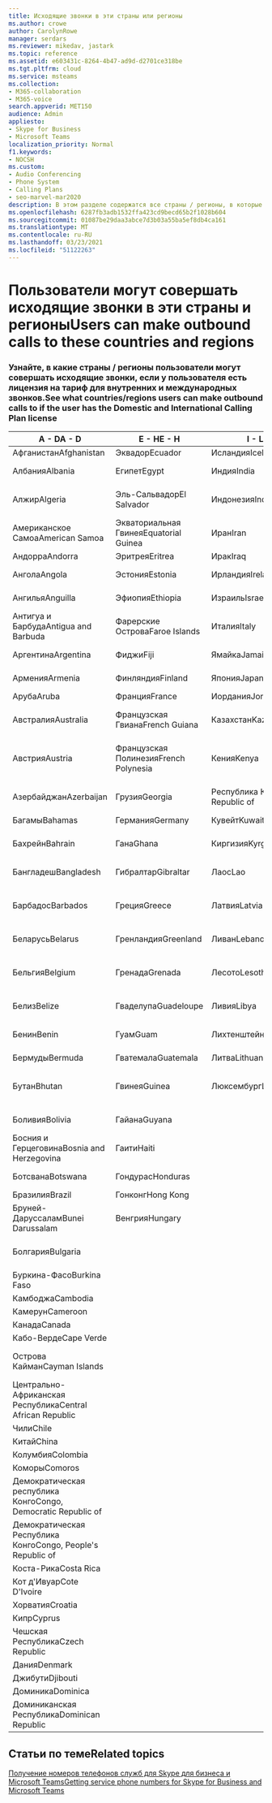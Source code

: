 ```yaml
---
title: Исходящие звонки в эти страны или регионы
ms.author: crowe
author: CarolynRowe
manager: serdars
ms.reviewer: mikedav, jastark
ms.topic: reference
ms.assetid: e603431c-8264-4b47-ad9d-d2701ce318be
ms.tgt.pltfrm: cloud
ms.service: msteams
ms.collection:
- M365-collaboration
- M365-voice
search.appverid: MET150
audience: Admin
appliesto:
- Skype for Business
- Microsoft Teams
localization_priority: Normal
f1.keywords:
- NOCSH
ms.custom:
- Audio Conferencing
- Phone System
- Calling Plans
- seo-marvel-mar2020
description: В этом разделе содержатся все страны / регионы, в которые пользователи могут осуществлять исходящие звонки, если у них есть План звонков.
ms.openlocfilehash: 6287fb3adb1532ffa423cd9becd65b2f1028b604
ms.sourcegitcommit: 01087be29daa3abce7d3b03a55ba5ef8db4ca161
ms.translationtype: MT
ms.contentlocale: ru-RU
ms.lasthandoff: 03/23/2021
ms.locfileid: "51122263"
---
```

# <a name="users-can-make-outbound-calls-to-these-countries-and-regions"></a><span data-ttu-id="c6af3-103">Пользователи могут совершать исходящие звонки в эти страны и регионы</span><span class="sxs-lookup"><span data-stu-id="c6af3-103">Users can make outbound calls to these countries and regions</span></span>

### <a name="see-what-countriesregions-users-can-make-outbound-calls-to-if-the-user-has-the-domestic-and-international-calling-plan-license"></a><span data-ttu-id="c6af3-104">Узнайте, в какие страны / регионы пользователи могут совершать исходящие звонки, если у пользователя есть лицензия на тариф для внутренних и международных звонков.</span><span class="sxs-lookup"><span data-stu-id="c6af3-104">See what countries/regions users can make outbound calls to if the user has the Domestic and International Calling Plan license</span></span>

|<span data-ttu-id="c6af3-105">**A - D**</span><span class="sxs-lookup"><span data-stu-id="c6af3-105">**A - D**</span></span>| <span data-ttu-id="c6af3-106">**E - H**</span><span class="sxs-lookup"><span data-stu-id="c6af3-106">**E - H**</span></span>|<span data-ttu-id="c6af3-107">**I - L**</span><span class="sxs-lookup"><span data-stu-id="c6af3-107">**I - L**</span></span>|<span data-ttu-id="c6af3-108">**M - O**</span><span class="sxs-lookup"><span data-stu-id="c6af3-108">**M - O**</span></span>|<span data-ttu-id="c6af3-109">**P - S**</span><span class="sxs-lookup"><span data-stu-id="c6af3-109">**P - S**</span></span>|<span data-ttu-id="c6af3-110">**T - Z**</span><span class="sxs-lookup"><span data-stu-id="c6af3-110">**T - Z**</span></span>|
---|---|---|---|---|---|
|<span data-ttu-id="c6af3-111">Афганистан</span><span class="sxs-lookup"><span data-stu-id="c6af3-111">Afghanistan</span></span>|<span data-ttu-id="c6af3-112">Эквадор</span><span class="sxs-lookup"><span data-stu-id="c6af3-112">Ecuador</span></span> |<span data-ttu-id="c6af3-113">Исландия</span><span class="sxs-lookup"><span data-stu-id="c6af3-113">Iceland</span></span> |<span data-ttu-id="c6af3-114">Макао</span><span class="sxs-lookup"><span data-stu-id="c6af3-114">Macau</span></span> |<span data-ttu-id="c6af3-115">Пакистан</span><span class="sxs-lookup"><span data-stu-id="c6af3-115">Pakistan</span></span> |<span data-ttu-id="c6af3-116">Тайвань</span><span class="sxs-lookup"><span data-stu-id="c6af3-116">Taiwan</span></span>   |
|<span data-ttu-id="c6af3-117">Албания</span><span class="sxs-lookup"><span data-stu-id="c6af3-117">Albania</span></span>|<span data-ttu-id="c6af3-118">Египет</span><span class="sxs-lookup"><span data-stu-id="c6af3-118">Egypt</span></span> |<span data-ttu-id="c6af3-119">Индия</span><span class="sxs-lookup"><span data-stu-id="c6af3-119">India</span></span> |<span data-ttu-id="c6af3-120">Республика Македония</span><span class="sxs-lookup"><span data-stu-id="c6af3-120">Macedonia</span></span> |<span data-ttu-id="c6af3-121">Палау</span><span class="sxs-lookup"><span data-stu-id="c6af3-121">Palau</span></span> |<span data-ttu-id="c6af3-122">Таджикистан</span><span class="sxs-lookup"><span data-stu-id="c6af3-122">Tajikistan</span></span>   |
|<span data-ttu-id="c6af3-123">Алжир</span><span class="sxs-lookup"><span data-stu-id="c6af3-123">Algeria</span></span>|<span data-ttu-id="c6af3-124">Эль-Сальвадор</span><span class="sxs-lookup"><span data-stu-id="c6af3-124">El Salvador</span></span> |<span data-ttu-id="c6af3-125">Индонезия</span><span class="sxs-lookup"><span data-stu-id="c6af3-125">Indonesia</span></span> |<span data-ttu-id="c6af3-126">Малави</span><span class="sxs-lookup"><span data-stu-id="c6af3-126">Malawi</span></span> |<span data-ttu-id="c6af3-127">Палестинская автономия</span><span class="sxs-lookup"><span data-stu-id="c6af3-127">Palestinian Authority</span></span> |<span data-ttu-id="c6af3-128">Объединенная Республика Танзания</span><span class="sxs-lookup"><span data-stu-id="c6af3-128">Tanzania, United Republic of</span></span>  |
|<span data-ttu-id="c6af3-129">Американское Самоа</span><span class="sxs-lookup"><span data-stu-id="c6af3-129">American Samoa</span></span>|<span data-ttu-id="c6af3-130">Экваториальная Гвинея</span><span class="sxs-lookup"><span data-stu-id="c6af3-130">Equatorial Guinea</span></span> |<span data-ttu-id="c6af3-131">Иран</span><span class="sxs-lookup"><span data-stu-id="c6af3-131">Iran</span></span> |<span data-ttu-id="c6af3-132">Малайзия</span><span class="sxs-lookup"><span data-stu-id="c6af3-132">Malaysia</span></span> |<span data-ttu-id="c6af3-133">Панама</span><span class="sxs-lookup"><span data-stu-id="c6af3-133">Panama</span></span> | <span data-ttu-id="c6af3-134">Таиланд</span><span class="sxs-lookup"><span data-stu-id="c6af3-134">Thailand</span></span>   |
|<span data-ttu-id="c6af3-135">Андорра</span><span class="sxs-lookup"><span data-stu-id="c6af3-135">Andorra</span></span> |<span data-ttu-id="c6af3-136">Эритрея</span><span class="sxs-lookup"><span data-stu-id="c6af3-136">Eritrea</span></span> |<span data-ttu-id="c6af3-137">Ирак</span><span class="sxs-lookup"><span data-stu-id="c6af3-137">Iraq</span></span> |<span data-ttu-id="c6af3-138">Мали</span><span class="sxs-lookup"><span data-stu-id="c6af3-138">Mali</span></span> |<span data-ttu-id="c6af3-139">Парагвай</span><span class="sxs-lookup"><span data-stu-id="c6af3-139">Paraguay</span></span> |<span data-ttu-id="c6af3-140">Того</span><span class="sxs-lookup"><span data-stu-id="c6af3-140">Togo</span></span>   |
|<span data-ttu-id="c6af3-141">Ангола</span><span class="sxs-lookup"><span data-stu-id="c6af3-141">Angola</span></span> |<span data-ttu-id="c6af3-142">Эстония</span><span class="sxs-lookup"><span data-stu-id="c6af3-142">Estonia</span></span> |<span data-ttu-id="c6af3-143">Ирландия</span><span class="sxs-lookup"><span data-stu-id="c6af3-143">Ireland</span></span> |<span data-ttu-id="c6af3-144">Мальта</span><span class="sxs-lookup"><span data-stu-id="c6af3-144">Malta</span></span> |<span data-ttu-id="c6af3-145">Перу</span><span class="sxs-lookup"><span data-stu-id="c6af3-145">Peru</span></span> | <span data-ttu-id="c6af3-146">Тринидад и Тобаго</span><span class="sxs-lookup"><span data-stu-id="c6af3-146">Trinidad and Tobago</span></span>  |
|<span data-ttu-id="c6af3-147">Ангилья</span><span class="sxs-lookup"><span data-stu-id="c6af3-147">Anguilla</span></span> |<span data-ttu-id="c6af3-148">Эфиопия</span><span class="sxs-lookup"><span data-stu-id="c6af3-148">Ethiopia</span></span> |<span data-ttu-id="c6af3-149">Израиль</span><span class="sxs-lookup"><span data-stu-id="c6af3-149">Israel</span></span> |<span data-ttu-id="c6af3-150">Маршалловы Острова</span><span class="sxs-lookup"><span data-stu-id="c6af3-150">Marshall Islands</span></span> | <span data-ttu-id="c6af3-151">Филиппины</span><span class="sxs-lookup"><span data-stu-id="c6af3-151">Philippines</span></span> | <span data-ttu-id="c6af3-152">Турция</span><span class="sxs-lookup"><span data-stu-id="c6af3-152">Turkey</span></span> |
|<span data-ttu-id="c6af3-153">Антигуа и Барбуда</span><span class="sxs-lookup"><span data-stu-id="c6af3-153">Antigua and Barbuda</span></span> | <span data-ttu-id="c6af3-154">Фарерские Острова</span><span class="sxs-lookup"><span data-stu-id="c6af3-154">Faroe Islands</span></span> |<span data-ttu-id="c6af3-155">Италия</span><span class="sxs-lookup"><span data-stu-id="c6af3-155">Italy</span></span> |<span data-ttu-id="c6af3-156">Мартиника</span><span class="sxs-lookup"><span data-stu-id="c6af3-156">Martinique</span></span> |<span data-ttu-id="c6af3-157">Польша</span><span class="sxs-lookup"><span data-stu-id="c6af3-157">Poland</span></span> |<span data-ttu-id="c6af3-158">Туркменистан</span><span class="sxs-lookup"><span data-stu-id="c6af3-158">Turkmenistan</span></span> |
|<span data-ttu-id="c6af3-159">Аргентина</span><span class="sxs-lookup"><span data-stu-id="c6af3-159">Argentina</span></span>|<span data-ttu-id="c6af3-160">Фиджи</span><span class="sxs-lookup"><span data-stu-id="c6af3-160">Fiji</span></span> |<span data-ttu-id="c6af3-161">Ямайка</span><span class="sxs-lookup"><span data-stu-id="c6af3-161">Jamaica</span></span> |<span data-ttu-id="c6af3-162">Маврикий</span><span class="sxs-lookup"><span data-stu-id="c6af3-162">Mauritius</span></span> |<span data-ttu-id="c6af3-163">Португалия</span><span class="sxs-lookup"><span data-stu-id="c6af3-163">Portugal</span></span> |<span data-ttu-id="c6af3-164">Острова Теркс и Кайкос</span><span class="sxs-lookup"><span data-stu-id="c6af3-164">Turks and Caicos</span></span>   |
|<span data-ttu-id="c6af3-165">Армения</span><span class="sxs-lookup"><span data-stu-id="c6af3-165">Armenia</span></span> |<span data-ttu-id="c6af3-166">Финляндия</span><span class="sxs-lookup"><span data-stu-id="c6af3-166">Finland</span></span> |<span data-ttu-id="c6af3-167">Япония</span><span class="sxs-lookup"><span data-stu-id="c6af3-167">Japan</span></span> |<span data-ttu-id="c6af3-168">Майотта</span><span class="sxs-lookup"><span data-stu-id="c6af3-168">Mayotte</span></span> | <span data-ttu-id="c6af3-169">Пуэрто-Рико</span><span class="sxs-lookup"><span data-stu-id="c6af3-169">Puerto Rico</span></span> |<span data-ttu-id="c6af3-170">Уганда</span><span class="sxs-lookup"><span data-stu-id="c6af3-170">Uganda</span></span>  |
|<span data-ttu-id="c6af3-171">Аруба</span><span class="sxs-lookup"><span data-stu-id="c6af3-171">Aruba</span></span> |<span data-ttu-id="c6af3-172">Франция</span><span class="sxs-lookup"><span data-stu-id="c6af3-172">France</span></span> |<span data-ttu-id="c6af3-173">Иордания</span><span class="sxs-lookup"><span data-stu-id="c6af3-173">Jordan</span></span> |<span data-ttu-id="c6af3-174">Мексика</span><span class="sxs-lookup"><span data-stu-id="c6af3-174">Mexico</span></span> |<span data-ttu-id="c6af3-175">Катар</span><span class="sxs-lookup"><span data-stu-id="c6af3-175">Qatar</span></span> | <span data-ttu-id="c6af3-176">Украина</span><span class="sxs-lookup"><span data-stu-id="c6af3-176">Ukraine</span></span>   |
|<span data-ttu-id="c6af3-177">Австралия</span><span class="sxs-lookup"><span data-stu-id="c6af3-177">Australia</span></span> |<span data-ttu-id="c6af3-178">Французская Гвиана</span><span class="sxs-lookup"><span data-stu-id="c6af3-178">French Guiana</span></span> |<span data-ttu-id="c6af3-179">Казахстан</span><span class="sxs-lookup"><span data-stu-id="c6af3-179">Kazakhstan</span></span> |<span data-ttu-id="c6af3-180">Микронезия, Федеративные Штаты</span><span class="sxs-lookup"><span data-stu-id="c6af3-180">Micronesia</span></span> |<span data-ttu-id="c6af3-181">Реюньон</span><span class="sxs-lookup"><span data-stu-id="c6af3-181">Reunion</span></span> |<span data-ttu-id="c6af3-182">Объединенные Арабские Эмираты (U. A. E)</span><span class="sxs-lookup"><span data-stu-id="c6af3-182">United Arab Emirates (U.A.E)</span></span>  |
|<span data-ttu-id="c6af3-183">Австрия</span><span class="sxs-lookup"><span data-stu-id="c6af3-183">Austria</span></span> |<span data-ttu-id="c6af3-184">Французская Полинезия</span><span class="sxs-lookup"><span data-stu-id="c6af3-184">French Polynesia</span></span> |<span data-ttu-id="c6af3-185">Кения</span><span class="sxs-lookup"><span data-stu-id="c6af3-185">Kenya</span></span> |<span data-ttu-id="c6af3-186">Республика Молдова</span><span class="sxs-lookup"><span data-stu-id="c6af3-186">Moldova, Republic of</span></span> |<span data-ttu-id="c6af3-187">Румыния</span><span class="sxs-lookup"><span data-stu-id="c6af3-187">Romania</span></span> |<span data-ttu-id="c6af3-188">Великобритания (Соединенное Королевство)</span><span class="sxs-lookup"><span data-stu-id="c6af3-188">United Kingdom (U.K.)</span></span> |
|<span data-ttu-id="c6af3-189">Азербайджан</span><span class="sxs-lookup"><span data-stu-id="c6af3-189">Azerbaijan</span></span> |<span data-ttu-id="c6af3-190">Грузия</span><span class="sxs-lookup"><span data-stu-id="c6af3-190">Georgia</span></span> |<span data-ttu-id="c6af3-191">Республика Корея</span><span class="sxs-lookup"><span data-stu-id="c6af3-191">Korea, Republic of</span></span> |<span data-ttu-id="c6af3-192">Монако</span><span class="sxs-lookup"><span data-stu-id="c6af3-192">Monaco</span></span> | <span data-ttu-id="c6af3-193">Российская Федерация</span><span class="sxs-lookup"><span data-stu-id="c6af3-193">Russian Federation</span></span> |<span data-ttu-id="c6af3-194">Соединенные Штаты</span><span class="sxs-lookup"><span data-stu-id="c6af3-194">United States (U.S.)</span></span>  |
|<span data-ttu-id="c6af3-195">Багамы</span><span class="sxs-lookup"><span data-stu-id="c6af3-195">Bahamas</span></span> |<span data-ttu-id="c6af3-196">Германия</span><span class="sxs-lookup"><span data-stu-id="c6af3-196">Germany</span></span> |<span data-ttu-id="c6af3-197">Кувейт</span><span class="sxs-lookup"><span data-stu-id="c6af3-197">Kuwait</span></span> |<span data-ttu-id="c6af3-198">Монголия</span><span class="sxs-lookup"><span data-stu-id="c6af3-198">Mongolia</span></span> |<span data-ttu-id="c6af3-199">Руанда</span><span class="sxs-lookup"><span data-stu-id="c6af3-199">Rwanda</span></span> | <span data-ttu-id="c6af3-200">Уругвай</span><span class="sxs-lookup"><span data-stu-id="c6af3-200">Uruguay</span></span> |
|<span data-ttu-id="c6af3-201">Бахрейн</span><span class="sxs-lookup"><span data-stu-id="c6af3-201">Bahrain</span></span> |<span data-ttu-id="c6af3-202">Гана</span><span class="sxs-lookup"><span data-stu-id="c6af3-202">Ghana</span></span> |<span data-ttu-id="c6af3-203">Киргизия</span><span class="sxs-lookup"><span data-stu-id="c6af3-203">Kyrgyzstan</span></span> |<span data-ttu-id="c6af3-204">Черногория</span><span class="sxs-lookup"><span data-stu-id="c6af3-204">Montenegro</span></span> | <span data-ttu-id="c6af3-205">Сент-Китс и Невис</span><span class="sxs-lookup"><span data-stu-id="c6af3-205">Saint Kitts and Nevis</span></span> |<span data-ttu-id="c6af3-206">Узбекистан</span><span class="sxs-lookup"><span data-stu-id="c6af3-206">Uzbekistan</span></span>  |
|<span data-ttu-id="c6af3-207">Бангладеш</span><span class="sxs-lookup"><span data-stu-id="c6af3-207">Bangladesh</span></span> |<span data-ttu-id="c6af3-208">Гибралтар</span><span class="sxs-lookup"><span data-stu-id="c6af3-208">Gibraltar</span></span> |<span data-ttu-id="c6af3-209">Лаос</span><span class="sxs-lookup"><span data-stu-id="c6af3-209">Lao</span></span> |<span data-ttu-id="c6af3-210">Монтсеррат</span><span class="sxs-lookup"><span data-stu-id="c6af3-210">Montserrat</span></span> | <span data-ttu-id="c6af3-211">Сент-Люсия</span><span class="sxs-lookup"><span data-stu-id="c6af3-211">Saint Lucia</span></span> |<span data-ttu-id="c6af3-212">Город-государство Ватикан</span><span class="sxs-lookup"><span data-stu-id="c6af3-212">Vatican City State</span></span>  |
|<span data-ttu-id="c6af3-213">Барбадос</span><span class="sxs-lookup"><span data-stu-id="c6af3-213">Barbados</span></span> |<span data-ttu-id="c6af3-214">Греция</span><span class="sxs-lookup"><span data-stu-id="c6af3-214">Greece</span></span> |<span data-ttu-id="c6af3-215">Латвия</span><span class="sxs-lookup"><span data-stu-id="c6af3-215">Latvia</span></span> |<span data-ttu-id="c6af3-216">Марокко</span><span class="sxs-lookup"><span data-stu-id="c6af3-216">Morocco</span></span> |<span data-ttu-id="c6af3-217">Сент-Винсент и Гренадины</span><span class="sxs-lookup"><span data-stu-id="c6af3-217">Saint Vincent and the Grenadines</span></span> |<span data-ttu-id="c6af3-218">Венесуэла</span><span class="sxs-lookup"><span data-stu-id="c6af3-218">Venezuela</span></span>   |
|<span data-ttu-id="c6af3-219">Беларусь</span><span class="sxs-lookup"><span data-stu-id="c6af3-219">Belarus</span></span> |<span data-ttu-id="c6af3-220">Гренландия</span><span class="sxs-lookup"><span data-stu-id="c6af3-220">Greenland</span></span> |<span data-ttu-id="c6af3-221">Ливан</span><span class="sxs-lookup"><span data-stu-id="c6af3-221">Lebanon</span></span> |<span data-ttu-id="c6af3-222">Мозамбик</span><span class="sxs-lookup"><span data-stu-id="c6af3-222">Mozambique</span></span> | <span data-ttu-id="c6af3-223">Сан-Марино</span><span class="sxs-lookup"><span data-stu-id="c6af3-223">San Marino</span></span> |<span data-ttu-id="c6af3-224">Вьетнам</span><span class="sxs-lookup"><span data-stu-id="c6af3-224">Viet Nam</span></span>  |
|<span data-ttu-id="c6af3-225">Бельгия</span><span class="sxs-lookup"><span data-stu-id="c6af3-225">Belgium</span></span> |<span data-ttu-id="c6af3-226">Гренада</span><span class="sxs-lookup"><span data-stu-id="c6af3-226">Grenada</span></span> |<span data-ttu-id="c6af3-227">Лесото</span><span class="sxs-lookup"><span data-stu-id="c6af3-227">Lesotho</span></span> |<span data-ttu-id="c6af3-228">Мьянма</span><span class="sxs-lookup"><span data-stu-id="c6af3-228">Myanmar</span></span> | <span data-ttu-id="c6af3-229">Саудовская Аравия</span><span class="sxs-lookup"><span data-stu-id="c6af3-229">Saudi Arabia</span></span> | <span data-ttu-id="c6af3-230">Британские Виргинские острова (Соединенное Королевство)</span><span class="sxs-lookup"><span data-stu-id="c6af3-230">Virgin Islands (British)</span></span> |
|<span data-ttu-id="c6af3-231">Белиз</span><span class="sxs-lookup"><span data-stu-id="c6af3-231">Belize</span></span> |<span data-ttu-id="c6af3-232">Гваделупа</span><span class="sxs-lookup"><span data-stu-id="c6af3-232">Guadeloupe</span></span> |<span data-ttu-id="c6af3-233">Ливия</span><span class="sxs-lookup"><span data-stu-id="c6af3-233">Libya</span></span> |<span data-ttu-id="c6af3-234">Намибия</span><span class="sxs-lookup"><span data-stu-id="c6af3-234">Namibia</span></span> |<span data-ttu-id="c6af3-235">Сенегал</span><span class="sxs-lookup"><span data-stu-id="c6af3-235">Senegal</span></span> | <span data-ttu-id="c6af3-236">Виргинские острова (США)</span><span class="sxs-lookup"><span data-stu-id="c6af3-236">Virgin Islands (U.S.)</span></span>  |
|<span data-ttu-id="c6af3-237">Бенин</span><span class="sxs-lookup"><span data-stu-id="c6af3-237">Benin</span></span> |<span data-ttu-id="c6af3-238">Гуам</span><span class="sxs-lookup"><span data-stu-id="c6af3-238">Guam</span></span> |<span data-ttu-id="c6af3-239">Лихтенштейн</span><span class="sxs-lookup"><span data-stu-id="c6af3-239">Liechtenstein</span></span> |<span data-ttu-id="c6af3-240">Непал</span><span class="sxs-lookup"><span data-stu-id="c6af3-240">Nepal</span></span> | <span data-ttu-id="c6af3-241">Сербия</span><span class="sxs-lookup"><span data-stu-id="c6af3-241">Serbia</span></span> | <span data-ttu-id="c6af3-242">Острова Уоллис и Футуна</span><span class="sxs-lookup"><span data-stu-id="c6af3-242">Wallis and Futuna Islands</span></span>  |
|<span data-ttu-id="c6af3-243">Бермуды</span><span class="sxs-lookup"><span data-stu-id="c6af3-243">Bermuda</span></span> |<span data-ttu-id="c6af3-244">Гватемала</span><span class="sxs-lookup"><span data-stu-id="c6af3-244">Guatemala</span></span> |<span data-ttu-id="c6af3-245">Литва</span><span class="sxs-lookup"><span data-stu-id="c6af3-245">Lithuania</span></span> |<span data-ttu-id="c6af3-246">Нидерланды</span><span class="sxs-lookup"><span data-stu-id="c6af3-246">Netherlands</span></span> |<span data-ttu-id="c6af3-247">Сингапур</span><span class="sxs-lookup"><span data-stu-id="c6af3-247">Singapore</span></span> |<span data-ttu-id="c6af3-248">Йемен</span><span class="sxs-lookup"><span data-stu-id="c6af3-248">Yemen</span></span> |
|<span data-ttu-id="c6af3-249">Бутан</span><span class="sxs-lookup"><span data-stu-id="c6af3-249">Bhutan</span></span> |<span data-ttu-id="c6af3-250">Гвинея</span><span class="sxs-lookup"><span data-stu-id="c6af3-250">Guinea</span></span> |<span data-ttu-id="c6af3-251">Люксембург</span><span class="sxs-lookup"><span data-stu-id="c6af3-251">Luxembourg</span></span> |<span data-ttu-id="c6af3-252">Нидерландские Антильские острова</span><span class="sxs-lookup"><span data-stu-id="c6af3-252">Netherlands Antilles</span></span> |<span data-ttu-id="c6af3-253">Словакия</span><span class="sxs-lookup"><span data-stu-id="c6af3-253">Slovakia</span></span> |<span data-ttu-id="c6af3-254">Замбия</span><span class="sxs-lookup"><span data-stu-id="c6af3-254">Zambia</span></span>  |
|<span data-ttu-id="c6af3-255">Боливия</span><span class="sxs-lookup"><span data-stu-id="c6af3-255">Bolivia</span></span> |<span data-ttu-id="c6af3-256">Гайана</span><span class="sxs-lookup"><span data-stu-id="c6af3-256">Guyana</span></span>| |<span data-ttu-id="c6af3-257">Новая Каледония</span><span class="sxs-lookup"><span data-stu-id="c6af3-257">New Caledonia</span></span> |<span data-ttu-id="c6af3-258">Словения</span><span class="sxs-lookup"><span data-stu-id="c6af3-258">Slovenia</span></span> |<span data-ttu-id="c6af3-259">Зимбабве</span><span class="sxs-lookup"><span data-stu-id="c6af3-259">Zimbabwe</span></span> |
|<span data-ttu-id="c6af3-260">Босния и Герцеговина</span><span class="sxs-lookup"><span data-stu-id="c6af3-260">Bosnia and Herzegovina</span></span> |<span data-ttu-id="c6af3-261">Гаити</span><span class="sxs-lookup"><span data-stu-id="c6af3-261">Haiti</span></span> ||<span data-ttu-id="c6af3-262">Новая Зеландия</span><span class="sxs-lookup"><span data-stu-id="c6af3-262">New Zealand</span></span> |<span data-ttu-id="c6af3-263">Южная Африка</span><span class="sxs-lookup"><span data-stu-id="c6af3-263">South Africa</span></span> | 
|<span data-ttu-id="c6af3-264">Ботсвана</span><span class="sxs-lookup"><span data-stu-id="c6af3-264">Botswana</span></span> |<span data-ttu-id="c6af3-265">Гондурас</span><span class="sxs-lookup"><span data-stu-id="c6af3-265">Honduras</span></span> ||<span data-ttu-id="c6af3-266">Никарагуа</span><span class="sxs-lookup"><span data-stu-id="c6af3-266">Nicaragua</span></span> |<span data-ttu-id="c6af3-267">Южный Судан</span><span class="sxs-lookup"><span data-stu-id="c6af3-267">South Sudan</span></span> |
|<span data-ttu-id="c6af3-268">Бразилия</span><span class="sxs-lookup"><span data-stu-id="c6af3-268">Brazil</span></span> |<span data-ttu-id="c6af3-269">Гонконг</span><span class="sxs-lookup"><span data-stu-id="c6af3-269">Hong Kong</span></span> ||<span data-ttu-id="c6af3-270">Нигер</span><span class="sxs-lookup"><span data-stu-id="c6af3-270">Niger</span></span> |<span data-ttu-id="c6af3-271">Испания</span><span class="sxs-lookup"><span data-stu-id="c6af3-271">Spain</span></span> | 
|<span data-ttu-id="c6af3-272">Бруней-Даруссалам</span><span class="sxs-lookup"><span data-stu-id="c6af3-272">Bunei Darussalam</span></span> |<span data-ttu-id="c6af3-273">Венгрия</span><span class="sxs-lookup"><span data-stu-id="c6af3-273">Hungary</span></span> ||<span data-ttu-id="c6af3-274">Нигерия</span><span class="sxs-lookup"><span data-stu-id="c6af3-274">Nigeria</span></span> |<span data-ttu-id="c6af3-275">Шри-Ланка</span><span class="sxs-lookup"><span data-stu-id="c6af3-275">Sri Lanka</span></span> | 
|<span data-ttu-id="c6af3-276">Болгария</span><span class="sxs-lookup"><span data-stu-id="c6af3-276">Bulgaria</span></span> |||<span data-ttu-id="c6af3-277">Северные Марианские о-ва</span><span class="sxs-lookup"><span data-stu-id="c6af3-277">Northern Mariana Islands</span></span> |<span data-ttu-id="c6af3-278">Сен-Пьер и Микелон</span><span class="sxs-lookup"><span data-stu-id="c6af3-278">St. Pierre and Miquelon</span></span> |
|<span data-ttu-id="c6af3-279">Буркина-Фасо</span><span class="sxs-lookup"><span data-stu-id="c6af3-279">Burkina Faso</span></span> |||<span data-ttu-id="c6af3-280">Норвегия</span><span class="sxs-lookup"><span data-stu-id="c6af3-280">Norway</span></span> |<span data-ttu-id="c6af3-281">Судан</span><span class="sxs-lookup"><span data-stu-id="c6af3-281">Sudan</span></span> |
|<span data-ttu-id="c6af3-282">Камбоджа</span><span class="sxs-lookup"><span data-stu-id="c6af3-282">Cambodia</span></span> |||<span data-ttu-id="c6af3-283">Оман</span><span class="sxs-lookup"><span data-stu-id="c6af3-283">Oman</span></span> |<span data-ttu-id="c6af3-284">Суринам</span><span class="sxs-lookup"><span data-stu-id="c6af3-284">Suriname</span></span> | 
|<span data-ttu-id="c6af3-285">Камерун</span><span class="sxs-lookup"><span data-stu-id="c6af3-285">Cameroon</span></span> ||||<span data-ttu-id="c6af3-286">Свазиленд</span><span class="sxs-lookup"><span data-stu-id="c6af3-286">Swaziland</span></span> |
|<span data-ttu-id="c6af3-287">Канада</span><span class="sxs-lookup"><span data-stu-id="c6af3-287">Canada</span></span> ||||<span data-ttu-id="c6af3-288">Швеция</span><span class="sxs-lookup"><span data-stu-id="c6af3-288">Sweden</span></span> | 
|<span data-ttu-id="c6af3-289">Кабо-Верде</span><span class="sxs-lookup"><span data-stu-id="c6af3-289">Cape Verde</span></span> ||||<span data-ttu-id="c6af3-290">Швейцария</span><span class="sxs-lookup"><span data-stu-id="c6af3-290">Switzerland</span></span> |
|<span data-ttu-id="c6af3-291">Острова Кайман</span><span class="sxs-lookup"><span data-stu-id="c6af3-291">Cayman Islands</span></span> ||||<span data-ttu-id="c6af3-292">Сирийская Арабская Республика</span><span class="sxs-lookup"><span data-stu-id="c6af3-292">Syrian Arab Republic</span></span> |
|<span data-ttu-id="c6af3-293">Центрально-Африканская Республика</span><span class="sxs-lookup"><span data-stu-id="c6af3-293">Central African Republic</span></span> |
|<span data-ttu-id="c6af3-294">Чили</span><span class="sxs-lookup"><span data-stu-id="c6af3-294">Chile</span></span> |
|<span data-ttu-id="c6af3-295">Китай</span><span class="sxs-lookup"><span data-stu-id="c6af3-295">China</span></span> |
|<span data-ttu-id="c6af3-296">Колумбия</span><span class="sxs-lookup"><span data-stu-id="c6af3-296">Colombia</span></span> |
|<span data-ttu-id="c6af3-297">Коморы</span><span class="sxs-lookup"><span data-stu-id="c6af3-297">Comoros</span></span> |
|<span data-ttu-id="c6af3-298">Демократическая республика Конго</span><span class="sxs-lookup"><span data-stu-id="c6af3-298">Congo, Democratic Republic of</span></span> |
|<span data-ttu-id="c6af3-299">Демократическая Республика Конго</span><span class="sxs-lookup"><span data-stu-id="c6af3-299">Congo, People's Republic of</span></span> |
|<span data-ttu-id="c6af3-300">Коста-Рика</span><span class="sxs-lookup"><span data-stu-id="c6af3-300">Costa Rica</span></span> |
|<span data-ttu-id="c6af3-301">Кот д'Ивуар</span><span class="sxs-lookup"><span data-stu-id="c6af3-301">Cote D'Ivoire</span></span> |
|<span data-ttu-id="c6af3-302">Хорватия</span><span class="sxs-lookup"><span data-stu-id="c6af3-302">Croatia</span></span> |
|<span data-ttu-id="c6af3-303">Кипр</span><span class="sxs-lookup"><span data-stu-id="c6af3-303">Cyprus</span></span> |
|<span data-ttu-id="c6af3-304">Чешская Республика</span><span class="sxs-lookup"><span data-stu-id="c6af3-304">Czech Republic</span></span> |
|<span data-ttu-id="c6af3-305">Дания</span><span class="sxs-lookup"><span data-stu-id="c6af3-305">Denmark</span></span> |
|<span data-ttu-id="c6af3-306">Джибути</span><span class="sxs-lookup"><span data-stu-id="c6af3-306">Djibouti</span></span> |
|<span data-ttu-id="c6af3-307">Доминика</span><span class="sxs-lookup"><span data-stu-id="c6af3-307">Dominica</span></span> |
|<span data-ttu-id="c6af3-308">Доминиканская Республика</span><span class="sxs-lookup"><span data-stu-id="c6af3-308">Dominican Republic</span></span> |

## <a name="related-topics"></a><span data-ttu-id="c6af3-309">Статьи по теме</span><span class="sxs-lookup"><span data-stu-id="c6af3-309">Related topics</span></span>

[<span data-ttu-id="c6af3-310">Получение номеров телефонов служб для Skype для бизнеса и Microsoft Teams</span><span class="sxs-lookup"><span data-stu-id="c6af3-310">Getting service phone numbers for Skype for Business and Microsoft Teams</span></span>](../getting-service-phone-numbers.md)

  
